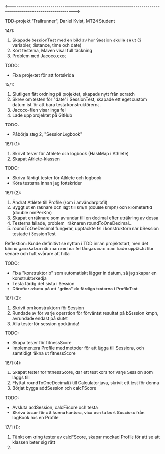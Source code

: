 <-------------------------------------------------------------------------------------------------------------->

TDD-projekt "Trailrunner", Daniel Kvist, MT24 Student

14/1:

1. Skapade SessionTest med en bild av hur Session skulle se ut (3 variabler, distance, time och date)
2. Kört testerna, Maven visar full täckning
3. Problem med Jacoco.exec


TODO:
- Fixa projektet för att fortskrida



15/1:

1. Slutligen fått ordning på projektet, skapade nytt från scratch
2. Skrev om testen för "date" i SessionTest, skapade ett eget custom datum ist för att bara testa konstruktörerna.
3. Jacoco-filen visar inga fel.
4. Lade upp projektet på GitHub


TODO:
- Påbörja steg 2, "SessionLogbook"



16/1 (1):

1. Skrivit tester för Athlete och logbook (HashMap i Athlete)
2. Skapat Athlete-klassen


TODO: 
- Skriva färdigt tester för Athlete och logbook
- Köra testerna innan jag fortskrider



16/1 (2):

1. Ändrat Athlete till Profile (som i användarprofil)
2. Byggt ut en räknare och lagt till km/h (double kmph) och kilometertid (double minPerKm)
3. Skapat en räknare som avrundar till en decimal efter uträkning av dessa
4. Testerna failade, problem i räknaren roundToOneDecimal...
5. roundToOneDecimal fungerar, upptäckte fel i konstruktorn när bSession testade i SessionTest

Reflektion:
    Kunde definitivt se nyttan i TDD innan projektstart, men det känns ganska bra
    när man ser hur fel fångas som man hade upptäckt lite senare och haft svårare att hitta


TODO:
- Fixa "konstruktor b" som automatiskt lägger in datum, så jag skapar en konstruktorkedja
- Testa färdig det sista i Session
- Därefter arbeta på att "gröna" de färdiga testerna i ProfileTest



16/1 (3):

1. Skrivit om konstruktorn för Session
2. Rundade av för varje operation för förväntat resultat på bSession kmph, avrundade endast på slutet
3. Alla tester för session godkända!


TODO:
- Skapa tester för fitnessScore
- Implementera Profile med metoder för att lägga till Sessions, och samtidigt räkna ut fitnessScore



16/1 (4):

1. Skapat tester för fitnessScore, där ett test körs för varje Session som läggs till
2. Flyttat roundToOneDecimal() till Calculator.java, skrivit ett test för denna
3. Börjat bygga addSession och calcFScore

TODO:
- Avsluta addSession, calcFScore och testa
- Skriva tester för att kunna hantera, visa och ta bort Sessions från logBook hos en Profile


17/1 (1):

1. Tänkt om kring tester av calcFScore, skapar mockad Profile för att se att klassen beter sig rätt
2. 